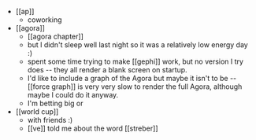 - [[ap]]
  - coworking
- [[agora]]
  - [[agora chapter]]
  - but I didn't sleep well last night so it was a relatively low energy day :)
  - spent some time trying to make [[gephi]] work, but no version I try does -- they all render a blank screen on startup.
  - I'd like to include a graph of the Agora but maybe it isn't to be -- [[force graph]] is very very slow to render the full Agora, although maybe I could do it anyway.
  - I'm betting big or 
- [[world cup]]
  - with friends :)
  - [[ve]] told me about the word [[streber]]
